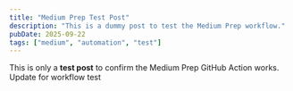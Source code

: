 ```yaml
---
title: "Medium Prep Test Post"
description: "This is a dummy post to test the Medium Prep workflow."
pubDate: 2025-09-22
tags: ["medium", "automation", "test"]
---
```


This is only a **test post** to confirm the Medium Prep GitHub Action works.
Update for workflow test
